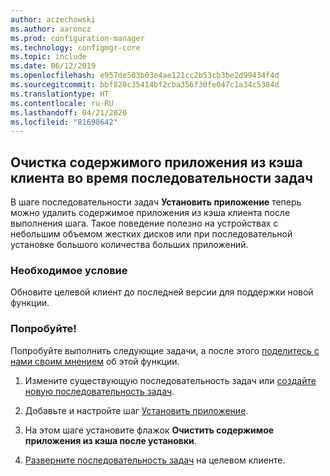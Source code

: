 ```yaml
---
author: aczechowski
ms.author: aaroncz
ms.prod: configuration-manager
ms.technology: configmgr-core
ms.topic: include
ms.date: 06/12/2019
ms.openlocfilehash: e957de503b03e4ae121cc2b53cb3be2d99434f4d
ms.sourcegitcommit: bbf820c35414bf2cba356f30fe047c1a34c5384d
ms.translationtype: HT
ms.contentlocale: ru-RU
ms.lasthandoff: 04/21/2020
ms.locfileid: "81698642"
---
```

## <a name="clear-app-content-from-client-cache-during-task-sequence"></a><a name="bkmk_tscache"></a> Очистка содержимого приложения из кэша клиента во время последовательности задач

<!--4485675-->

В шаге последовательности задач **Установить приложение** теперь можно удалить содержимое приложения из кэша клиента после выполнения шага. Такое поведение полезно на устройствах с небольшим объемом жестких дисков или при последовательной установке большого количества больших приложений.

### <a name="prerequisite"></a>Необходимое условие

Обновите целевой клиент до последней версии для поддержки новой функции.

### <a name="try-it-out"></a>Попробуйте!

Попробуйте выполнить следующие задачи, а после этого [поделитесь с нами своим мнением](../../../../understand/find-help.md#product-feedback) об этой функции.

1. Измените существующую последовательность задач или [создайте новую последовательность задач](../../../../../osd/deploy-use/create-a-custom-task-sequence.md).

1. Добавьте и настройте шаг [Установить приложение](../../../../../osd/understand/task-sequence-steps.md#BKMK_InstallApplication).

1. На этом шаге установите флажок **Очистить содержимое приложения из кэша после установки**.

1. [Разверните последовательность задач](../../../../../osd/deploy-use/deploy-a-task-sequence.md) на целевом клиенте.
